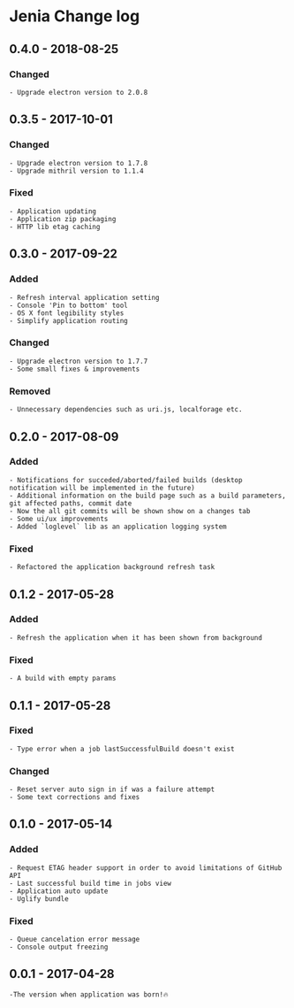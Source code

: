 # Jenia Change log
## 0.4.0 - 2018-08-25
### Changed
    - Upgrade electron version to 2.0.8
## 0.3.5 - 2017-10-01
### Changed
    - Upgrade electron version to 1.7.8
    - Upgrade mithril version to 1.1.4
### Fixed
    - Application updating 
    - Application zip packaging
    - HTTP lib etag caching
## 0.3.0 - 2017-09-22
### Added
    - Refresh interval application setting
    - Console 'Pin to bottom' tool
    - OS X font legibility styles
    - Simplify application routing
### Changed
    - Upgrade electron version to 1.7.7
    - Some small fixes & improvements
### Removed
    - Unnecessary dependencies such as uri.js, localforage etc.
## 0.2.0 - 2017-08-09
### Added
    - Notifications for succeded/aborted/failed builds (desktop notification will be implemented in the future)
    - Additional information on the build page such as a build parameters, git affected paths, commit date
    - Now the all git commits will be shown show on a changes tab
    - Some ui/ux improvements
    - Added `loglevel` lib as an application logging system
### Fixed
    - Refactored the application background refresh task
## 0.1.2 - 2017-05-28
### Added
    - Refresh the application when it has been shown from background
### Fixed
    - A build with empty params
## 0.1.1 - 2017-05-28
### Fixed
    - Type error when a job lastSuccessfulBuild doesn't exist
### Changed
    - Reset server auto sign in if was a failure attempt
    - Some text corrections and fixes
## 0.1.0 - 2017-05-14
### Added
    - Request ETAG header support in order to avoid limitations of GitHub API
    - Last successful build time in jobs view
    - Application auto update
    - Uglify bundle
### Fixed
    - Queue cancelation error message 
    - Console output freezing
## 0.0.1 - 2017-04-28
    -The version when application was born!🔥